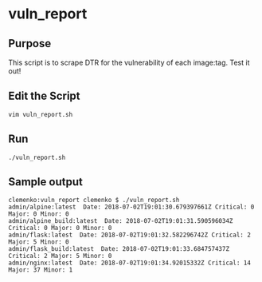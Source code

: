 # vuln_report

## Purpose
This script is to scrape DTR for the vulnerability of each image:tag. Test it out!

## Edit the Script
```
vim vuln_report.sh
```

## Run
```
./vuln_report.sh
```

## Sample output
```
clemenko:vuln_report clemenko $ ./vuln_report.sh 
admin/alpine:latest  Date: 2018-07-02T19:01:30.679397661Z Critical: 0 Major: 0 Minor: 0
admin/alpine_build:latest  Date: 2018-07-02T19:01:31.590596034Z Critical: 0 Major: 0 Minor: 0
admin/flask:latest  Date: 2018-07-02T19:01:32.582296742Z Critical: 2 Major: 5 Minor: 0
admin/flask_build:latest  Date: 2018-07-02T19:01:33.684757437Z Critical: 2 Major: 5 Minor: 0
admin/nginx:latest  Date: 2018-07-02T19:01:34.92015332Z Critical: 14 Major: 37 Minor: 1
```
